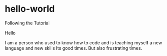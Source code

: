 # hello-world
Following the Tutorial

Hello

I am a person who used to know how to code and is teaching myself a new language and new skills
Its good times. But also frustrating times.
